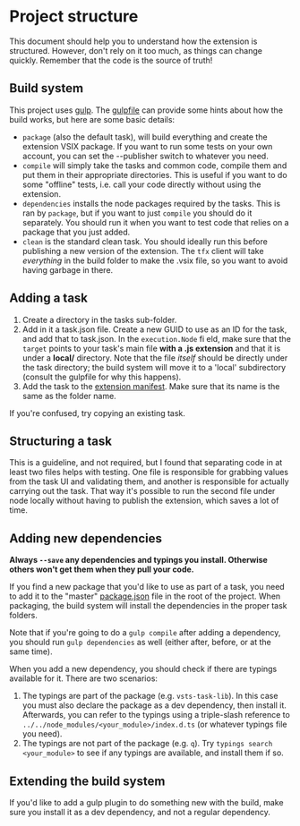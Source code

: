 # Project structure

This document should help you to understand how the extension is structured.
However, don't rely on it too much, as things can change quickly. Remember that
the code is the source of truth!

## Build system

This project uses [gulp](http://gulpjs.com). The [gulpfile](../gulpfile.js)
can provide some hints about how the build works, but here are some basic
details:

* ```package``` (also the default task), will build everything and create
the extension VSIX package. If you want to run some tests on your own account,
you can set the --publisher switch to whatever you need.
* ```compile``` will simply take the tasks and common code, compile them and
put them in their appropriate directories. This is useful if you want to do some
"offline" tests, i.e. call your code directly without using the extension.
* ```dependencies``` installs the node packages required by the tasks. This is
ran by ```package```, but if you want to just ```compile``` you should do it
separately. You should run it when you want to test code that relies on a
package that you just added.
* ```clean``` is the standard clean task. You should ideally run this before
publishing a new version of the extension. The ```tfx``` client will take
_everything_ in the build folder to make the .vsix file, so you want to avoid
having garbage in there.

## Adding a task

1. Create a directory in the tasks sub-folder.
2. Add in it a task.json file. Create a new GUID to use as an ID for the task,
and add that to task.json. In the ```execution.Node``` fi eld, make sure that the
```target``` points to your task's main file **with a .js extension** and that
it is under a **local/** directory. Note that the file *itself* should be
directly under the task directory; the build system will move it to a 'local'
subdirectory (consult the gulpfile for why this happens).
3. Add the task to the [extension manifest](../vss-extension.json). Make sure
that its name is the same as the folder name.

If you're confused, try copying an existing task.

## Structuring a task

This is a guideline, and not required, but I found that separating code in at
least two files helps with testing. One file is responsible for grabbing values
from the task UI and validating them, and another is responsible for actually
carrying out the task. That way it's possible to run the second file under
node locally without having to publish the extension, which saves a lot of time.

## Adding new dependencies

**Always ```--save``` any dependencies and typings you install. Otherwise others
won't get them when they pull your code.**

If you find a new package that you'd like to use as part of a task, you need to
add it to the "master" [package.json](../package.json) file in the root of the
project. When packaging, the build system will install the dependencies in the
proper task folders.

Note that if you're going to do a ```gulp compile``` after adding a dependency,
you should run ```gulp dependencies``` as well (either after, before, or at 
the same time).

When you add a new dependency, you should check if there are typings available
for it. There are two scenarios:

1. The typings are part of the package (e.g. ```vsts-task-lib```). In this case
you must also declare the package as a dev dependency, then install it.
Afterwards, you can refer to the typings using a triple-slash reference to
```../../node_modules/<your_module>/index.d.ts``` (or whatever typings file you
need).
2. The typings are not part of the package (e.g. ```q```). Try
```typings search <your_module>``` to see if any typings are available, and
install them if so.

## Extending the build system

If you'd like to add a gulp plugin to do something new with the build, make sure
you install it as a dev dependency, and not a regular dependency.
